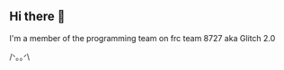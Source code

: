 ## Hi there 👋
I'm a member of the programming team on frc team 8727 aka Glitch 2.0 

<!--
**ziggytron/Ziggytron** is a ✨ _special_ ✨ repository because its `README.md` (this file) appears on your GitHub profile.

Here are some ideas to get you started:

- 🔭 I’m currently working on ...
- 🌱 I’m currently learning ...
- 👯 I’m looking to collaborate on ...
- 🤔 I’m looking for help with ...
- 💬 Ask me about ...
- 📫 How to reach me: ...
- 😄 Pronouns: ...
- ⚡ Fun fact: ...
-->
/⁠ᐠ⁠｡⁠｡⁠ᐟ⁠\
